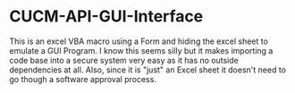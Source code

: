 # CUCM-API-GUI-Interface
This is an excel VBA macro using a Form and hiding the excel sheet to emulate a GUI Program. I know this seems silly but it makes importing a code base into a secure system very easy as it has no outside dependencies at all. Also, since it is "just" an Excel sheet it doesn't need to go though a software approval process.
